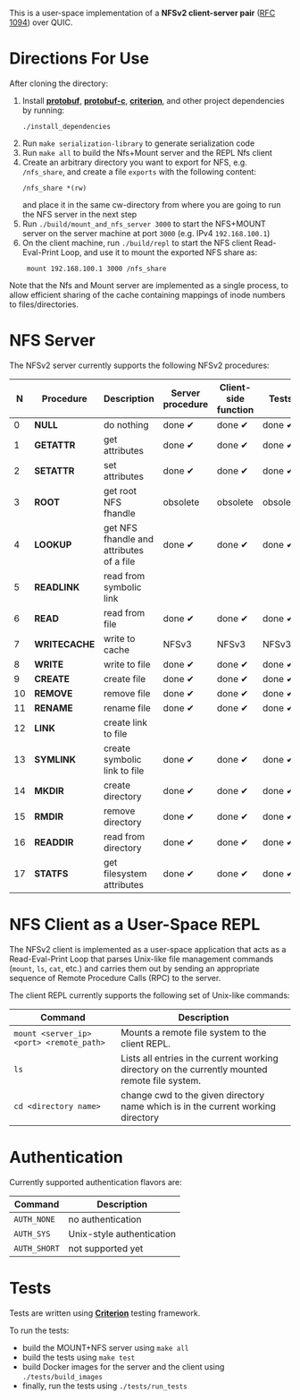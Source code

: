 This is a user-space implementation of a **NFSv2 client-server pair** ([RFC 1094](https://datatracker.ietf.org/doc/html/rfc1094)) over QUIC.

# Directions For Use

After cloning the directory:

1. Install [**protobuf**](https://github.com/protocolbuffers/protobuf), [**protobuf-c**](https://github.com/protobuf-c/protobuf-c), [**criterion**](https://github.com/Snaipe/Criterion), and other project dependencies by running:
    ```
    ./install_dependencies
    ```
2. Run ```make serialization-library``` to generate serialization code
3. Run ```make all``` to build the Nfs+Mount server and the REPL Nfs client
4. Create an arbitrary directory you want to export for NFS, e.g. ```/nfs_share```, and create a file ```exports``` with the following content:
    ```
    /nfs_share *(rw)
    ```
   and place it in the same cw-directory from where you are going to run the NFS server in the next step
5. Run ```./build/mount_and_nfs_server 3000``` to start the NFS+MOUNT server on the server machine at port ```3000``` (e.g. IPv4 ```192.168.100.1```)
6. On the client machine, run ```./build/repl``` to start the NFS client Read-Eval-Print Loop, and use it to mount the exported NFS share as:
   ```
    mount 192.168.100.1 3000 /nfs_share
   ```

Note that the Nfs and Mount server are implemented as a single process, to allow efficient sharing of the cache containing mappings of inode numbers to files/directories.

# NFS Server

The NFSv2 server currently supports the following NFSv2 procedures:

|  **N**  | **Procedure**      | **Description**                                  |  **Server procedure**   |  **Client-side function** |        **Tests**       |
|-----|----------------|----------------------------------------------|---------------------|-----------------------|--------------------|
|  0  | **NULL**           | do nothing                                   |   done &#10004;     |   done &#10004;       |   done &#10004;    |
|  1  | **GETATTR**        | get attributes                               |   done &#10004;     |   done &#10004;       |   done &#10004;    | 
|  2  | **SETATTR**        | set attributes                               |   done &#10004;     |   done &#10004;       |   done &#10004;    |
|  3  | **ROOT**           | get root NFS fhandle                         |     obsolete        |     obsolete          |     obsolete       |
|  4  | **LOOKUP**         | get NFS fhandle and attributes of a file     |   done &#10004;     |   done &#10004;       |   done &#10004;    |
|  5  | **READLINK**       | read from symbolic link                      |                     |                       |                    |
|  6  | **READ**           | read from file                               |   done &#10004;     |   done &#10004;       |   done &#10004;    |
|  7  | **WRITECACHE**     | write to cache                               |      NFSv3          |     NFSv3             |        NFSv3       |
|  8  | **WRITE**          | write to file                                |   done &#10004;     |   done &#10004;       |   done &#10004;    |
|  9  | **CREATE**         | create file                                  |   done &#10004;     |   done &#10004;       |   done &#10004;    |
| 10  | **REMOVE**         | remove file                                  |   done &#10004;     |   done &#10004;       |   done &#10004;    |
| 11  | **RENAME**         | rename file                                  |   done &#10004;     |   done &#10004;       |   done &#10004;    |
| 12  | **LINK**           | create link to file                          |                     |                       |                    |
| 13  | **SYMLINK**        | create symbolic link to file                 |   done &#10004;     |   done &#10004;       |   done &#10004;    |
| 14  | **MKDIR**          | create directory                             |   done &#10004;     |   done &#10004;       |   done &#10004;    |
| 15  | **RMDIR**          | remove directory                             |   done &#10004;     |   done &#10004;       |   done &#10004;    |
| 16  | **READDIR**        | read from directory                          |   done &#10004;     |   done &#10004;       |   done &#10004;    |
| 17  | **STATFS**         | get filesystem attributes                    |   done &#10004;     |   done &#10004;       |   done &#10004;    |

# NFS Client as a User-Space REPL

The NFSv2 client is implemented as a user-space application that acts as a Read-Eval-Print Loop that parses Unix-like file management commands (```mount```, ```ls```, ```cat```, etc.) and carries them out by sending an appropriate sequence of Remote Procedure Calls (RPC) to the server.

The client REPL currently supports the following set of Unix-like commands:

| **Command** | **Description**                                                                 |
|-------------|---------------------------------------------------------------------------------|
| `mount <server_ip> <port> <remote_path>`     | Mounts a remote file system to the client REPL.                           |
| `ls`        | Lists all entries in the current working directory on the currently mounted remote file system.            |
| `cd <directory name>`  | change cwd to the given directory name which is in the current working directory                |

# Authentication

Currently supported authentication flavors are:

| **Command** | **Description**                                                                 |
|-------------|---------------------------------------------------------------------------------|
| `AUTH_NONE`     | no authentication                           |
| `AUTH_SYS`        | Unix-style authentication            |
| `AUTH_SHORT`  | not supported yet                |

# Tests

Tests are written using [**Criterion**](https://github.com/Snaipe/Criterion) testing framework.

To run the tests:
- build the MOUNT+NFS server using ```make all```
- build the tests using ```make test```
- build Docker images for the server and the client using ```./tests/build_images```
- finally, run the tests using ```./tests/run_tests```